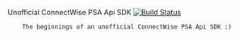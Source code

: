 Unofficial ConnectWise PSA Api SDK [![Build Status](https://travis-ci.org/LabTechSoftware/ConnectWisePSA-SDK.png)](https://travis-ci.org/LabTechSoftware/ConnectWisePSA-SDK)


		The beginnings of an unofficial ConnectWise PSA Api SDK :)